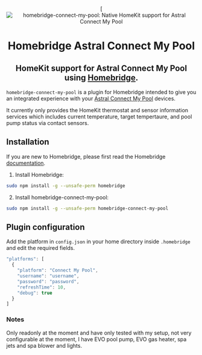<SPAN ALIGN="CENTER">

[![homebridge-connect-my-pool: Native HomeKit support for Astral Connect My Pool](https://github.com/michaelpettorosso/homebridge-connect-my-pool)

# Homebridge Astral Connect My Pool

## HomeKit support for Astral Connect My Pool using [Homebridge](https://homebridge.io).
</SPAN>

`homebridge-connect-my-pool` is a plugin for Homebridge intended to give you an integrated experience with your [Astral Connect My Pool](https://connectmypool.com.au) devices.

It currently only provides the HomeKit thermostat and sensor information services which includes current temperature, target tempertaure, and pool pump status via contact sensors.

## Installation

If you are new to Homebridge, please first read the Homebridge [documentation](https://www.npmjs.com/package/homebridge).

1. Install Homebridge:
```sh
sudo npm install -g --unsafe-perm homebridge
```

2. Install homebridge-connect-my-pool:
```sh
sudo npm install -g --unsafe-perm homebridge-connect-my-pool
```

## Plugin configuration
Add the platform in `config.json` in your home directory inside `.homebridge` and edit the required fields.

```js
"platforms": [
  {
    "platform": "Connect My Pool",
    "username": "username",
    "password": "password",
    "refreshTime": 10,
    "debug": true
  }
]
```

### Notes

Only readonly at the moment and have only tested with my setup, not very configurable at the moment, I have EVO pool pump, EVO gas heater, spa jets and spa blower and lights.
